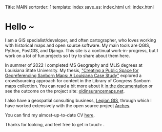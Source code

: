 Title: MAIN
sortorder: 1
template: index
save_as: index.html
url: index.html

# Hello ~

I am a GIS specialist/developer, and often cartographer, who loves working with historical maps and open source software. My main tools are QGIS, Python, PostGIS, and Django. This site is a continual work-in-progress, but I work on a lot of fun projects so I try to share about them here.

In summer of 2022 I completed MS Geography and MLIS degrees at Louisiana State University. My thesis, ["Creating a Public Space for Georeferencing Sanborn Maps: A Louisiana Case Study"](https://digitalcommons.lsu.edu/gradschool_theses/5641/) explored a crowdsourcing approach for content in the Library of Congress Sanborn maps collection. You can read a bit more about it [in the documentation](https://docs.oldinsurancemaps.net) or see the outcome on the project site: [oldinsurancemaps.net](https://oldinsurancemaps.net).

I also have a geospatial consulting business, [Legion GIS](https://legiongis.com), through which I have worked extensively with the open source project [Arches](https://archesproject.org).

You can find my almost-up-to-date CV [here](pages/cv.html).

Thanks for looking, and feel free to get in touch: <a class="email-address-txt"></a>.
